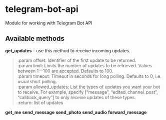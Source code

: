 # telegram-bot-api
Module for working with Telegram Bot API

## Available methods

**get_updates** - use this method to receive incoming updates.
>:param offset: Identifier of the first update to be returned.<br />
>:param limit: Limits the number of updates to be retrieved. Values between 1—100 are accepted. Defaults to 100.<br />
>:param timeout: Timeout in seconds for long polling. Defaults to 0, i.e. usual short polling.<br />
>:param allowed_updates: List the types of updates you want your bot to receive. For example, specify [“message”, “edited_channel_post”, “callback_query”] to only receive updates of these types.<br />
>:return: list of updates

**get_me**
**send_message**
**send_photo**
**send_audio**
**forward_message**